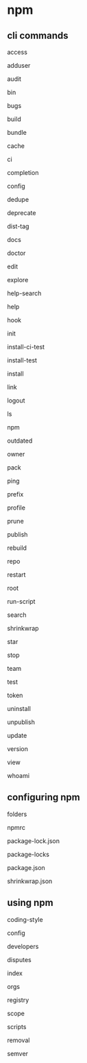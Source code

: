 # npm

## cli commands

access

adduser

audit

bin

bugs

build

bundle

cache

ci

completion

config

dedupe

deprecate

dist-tag

docs

doctor

edit

explore

help-search

help

hook

init

install-ci-test

install-test

install

link

logout

ls

npm

outdated

owner

pack

ping

prefix

profile

prune

publish

rebuild

repo

restart

root

run-script

search

shrinkwrap

star

stop

team

test

token

uninstall

unpublish

update

version

view

whoami

## configuring npm

folders

npmrc

package-lock.json

package-locks

package.json

shrinkwrap.json

## using npm

coding-style

config

developers

disputes

index

orgs

registry

scope

scripts

removal

semver
